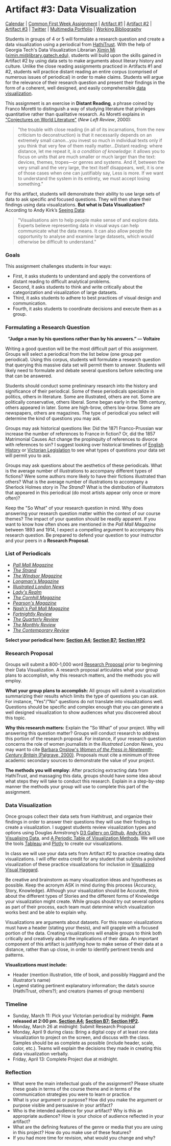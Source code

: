 <link rel="shortcut icon" href="https://kholterhoff.github.io/F17_ENG_1102/favicon.ico" type="image/x-icon">
<link rel="icon" href="https://kholterhoff.github.io/F17_ENG_1102/favicon.ico" type="image/x-icon">

<h1>Artifact #3: Data Visualization</h1>

<a href="https://kholterhoff.github.io/S18_ENG_1102/Victorian_Digital_Humanities">Calendar</a>  |  <a href="https://kholterhoff.github.io/S18_ENG_1102/Common_First_Week_Assignment">Common First Week Assignment</a> | <a href="https://kholterhoff.github.io/S18_ENG_1102/Artifact_1">Artifact #1</a> |  <a href="https://kholterhoff.github.io/S18_ENG_1102/Artifact_2">Artifact #2</a> |  <a href="https://kholterhoff.github.io/S18_ENG_1102/Artifact_3">Artifact #3</a> | <a href="https://kholterhoff.github.io/S18_ENG_1102/Twitter">Twitter</a> | <a href="https://kholterhoff.github.io/S18_ENG_1102/Multimedia_Portfolio">Multimedia Portfolio</a> | <a href="https://kholterhoff.github.io/S18_ENG_1102/Bibliography">Working Bibliography</a>

Students in groups of 4 or 5 will formulate a research question and create a data visualization using a periodical from <a href="https://www.hathitrust.org/">HathiTrust</a>. With the help of Georgia Tech's Data Visualization Librarian <a href="http://libguides.gatech.edu/prf.php?account_id=139382">Ximin Mi</a> (<a href="mailto:ximin.mi@library.gatech.edu">ximin.mi@library.gatech.edu</a>), students will build upon the skills gained in Artifact #2 by using data sets to make arguments about literary history and culture. Unlike the close reading assignments practiced in Artifacts #1 and #2, students will practice distant reading an entire corpus (comprised of numerous issues of periodical) in order to make claims. Students will argue for the relevance of their research question and present their findings in the form of a coherent, well designed, and easily comprehensible <a href="http://libguides.gatech.edu/dataviz/graphs">data visualization</a>.

This assignment is an exercise in **Distant Reading**, a phrase coined by Franco Moretti to distinguish a way of studying literature that privileges quantitative rather than qualitative research. As Moretti explains in <a href="https://newleftreview.org/II/1/franco-moretti-conjectures-on-world-literature">"Conjectures on World Literature"</a> (_New Left Review_, 2000): 

>"the trouble with close reading (in all of its incarnations, from the new criticism to deconstruction) is that it necessarily depends on an extremely small canon...you invest so much in individual texts only if you think that very few of them really matter...Distant reading: where distance, let me repeat it, _is a condition of knowledge_: it allows you to focus on units that are much smaller or much larger than the text: devices, themes, tropes—or genres and systems. And if, between the very small and the very large, the text itself disappears, well, it is one of those cases when one can justifiably say, Less is more. If we want to understand the system in its entirety, we must accept losing something."

For this artifact, students will demonstrate their ability to use large sets of data to ask specific and focused questions. They will then share their findings using data visualizations. **But what is Data Visualization?** According to Andy Kirk’s <a href="http://seeingdata.org/wp-content/uploads/2015/03/what-is-data-visualisation-transcript.pdf">Seeing Data</a>:

>"Visualisations aim to help people make sense of and explore data. Experts believe representing data in visual ways can help communicate what the data means. It can also allow people the opportunity to analyse and examine large datasets, which would otherwise be difficult to understand."


<h3>Goals</h3>

This assignment challenges students in four ways:

* First, it asks students to understand and apply the conventions of distant reading to difficult analytical problems.
* Second, it asks students to think and write critically about the categorization and visualization of large datasets.
* Third, it asks students to adhere to best practices of visual design and communication.
* Fourth, it asks students to coordinate decisions and execute them as a group.


<h3>Formulating a Research Question</h3>

&nbsp;&nbsp;**“Judge a man by his questions rather than by his answers.” ― Voltaire**

Writing a good question will be the most difficult part of this assignment. Groups will select a periodical from the list below (one group per periodical). Using this corpus, students will formulate a research question that querying this massive data set will permit them to answer. Students will likely need to formulate and debate several questions before selecting one that can be answered. 

Students should conduct some preliminary research into the history and significance of their periodical. Some of these periodicals specialize in politics, others in literature. Some are illustrated, others are not. Some are politically conservative, others liberal. Some began early in the 19th century, others appeared in later. Some are high-brow, others low-brow. Some are newspapers, others are magazines. The type of periodical you select will determine the kind of questions you may ask.

Groups may ask historical questions like: Did the 1871 Franco-Prussian war increase the number of references to France in fiction? Or, did the 1857 Matrimonial Causes Act change the propinquity of references to divorce with references to sin? I suggest looking over historical timelines of <a href="http://www.victorianweb.org/history/historytl.html">English History</a> or <a href="http://www.victorianweb.org/history/legistl.html">Victorian Legislation</a> to see what types of questions your data set will permit you to ask. 

Groups may ask questions about the aesthetics of these periodicals. What is the average number of illustrations to accompany different types of fictions? Were some authors more likely to have their fictions illustrated than others? What is the average number of illustrations to accompany a Sherlock Holmes story in _The Strand_? What is the distribution of illustrators that appeared in this periodical (do most artists appear only once or more often)?

Keep the "So What" of your research question in mind. Why does answering your research question matter within the context of our course themes? The impact of your question should be readily apparent. If you want to know how often shoes are mentioned in the _Pall Mall Magazine_ between 1893 and 1914, I expect a compelling argument to accompany this research question. Be prepared to defend your question to your instructor and your peers in a **Research Proposal**. 


<h3>List of Periodicals</h3>

* <a href="https://catalog.hathitrust.org/Record/000600035">_Pall Mall Magazine_</a>
* <a href="https://catalog.hathitrust.org/Record/000642318">_The Strand_</a>
* <a href="https://catalog.hathitrust.org/Record/100615477">_The Windsor Magazine_</a>
* <a href="https://catalog.hathitrust.org/Record/000535554">_Longman's Magazine_</a>
* <a href="https://catalog.hathitrust.org/Record/000520935">_Illustrated London News_</a>
* <a href="https://catalog.hathitrust.org/Record/009368685">_Lady's Realm_</a>
* <a href="https://catalog.hathitrust.org/Record/000522322">_The Cornhill Magazine_</a>
* <a href="https://catalog.hathitrust.org/Record/000495191">_Pearson's Magazine_</a>
* <a href="https://catalog.hathitrust.org/Record/008696269">_Nash's Pall Mall Magazine_</a>
* <a href="https://catalog.hathitrust.org/Record/008882609">_Fortnightly Review_</a>
* <a href="https://catalog.hathitrust.org/Record/000527329">_The Quarterly Review_</a>
* <a href="https://catalog.hathitrust.org/Record/006061853">_The Monthly Review_</a>
* <a href="https://catalog.hathitrust.org/Record/000525129">_The Contemporary Review_</a>

**Select your periodical here: <a href="">Section A4</a>; <a href="">Section B7</a>; <a href="">Section HP2</a>**

<h3>Research Proposal</h3>

Groups will submit a 800-1,000 word <a href="http://www.meaning.ca/archives/archive/art_how_to_write_P_Wong.htm">Research Proposal</a> prior to beginning their Data Visualization. A research proposal articulates what your group plans to accomplish, why this research matters, and the methods you will employ.

**What your group plans to accomplish:** All groups will submit a visualization summarizing their results which limits the type of questions you can ask. For instance, "Yes"/"No" questions do not translate into visualizations well. Questions should be specific and complex enough that you can generate a well designed visualization to show audiences what you discovered about this topic.

**Why this research matters:** Explain the "So What" of your project. Why will answering this question matter? Groups will conduct research to address this portion of the research proposal. For instance, if your research question concerns the role of women journalists in the _Illustrated London News_, you may want to cite <a href="http://www.palgrave.com/us/book/9780333683781">Barbara Onslow's _Women of the Press in Nineteenth-Century Britain_ (Palgrave, 2000)</a>. Proposals must cite a minimum of three academic secondary sources to demonstrate the value of your project.

**The methods you will employ:** After practicing extracting data from HathiTrust, and massaging this data, groups should have some idea about what steps they will take to conduct this research. Explain in a step-by-step manner the methods your group will use to complete this part of the assignment.


<h3>Data Visualization</h3>

Once groups collect their data sets from Hathitrust, and organize their findings in order to answer their questions they will use their findings to create a visualization. I suggest students review visualization types and options using Douglas Armstrong’s <a href="https://github.com/d3/d3/wiki/Gallery">D3 Gallery on Github</a>, <a href="http://www.visualisingdata.com/">Andy Kirk’s Visualising Data</a>, and <a href="http://www.visual-literacy.org/periodic_table/periodic_table.html">A Periodic Table of Visualization Methods</a>. We will use the tools <a href="https://www.tableau.com/">Tableau</a> and <a href="https://plot.ly/">Plotly</a> to create our visualizations.

In class we will use your data sets from Artifact #2 to practice creating data visualizations. I will offer extra credit for any student that submits a polished visualization of these practice visualizations for inclusion in <a href="http://scalar.usc.edu/works/visualizing-visual-haggard/index">Visualizing Visual Haggard</a>.

Be creative and brainstorm as many visualization ideas and hypotheses as possible. Keep the acronym ASK in mind during this process (Accuracy, Story, Knowledge). Although your visualization should be Accurate, think about the different types of Stories and the different forms of Knowledge your visualization might create. While groups should try out several options as part of their process, each team must determine which visualization works best and be able to explain why.

Visualizations are arguments about datasets. For this reason visualizations must have a header (stating your thesis), and will grapple with a focused portion of the data. Creating visualizations will enable groups to think both critically and creatively about the implications of their data. An important component of this artifact is justifying how to make sense of their data at a distance, rather than up close, in order to identify pertinent trends and patterns.


**Visualizations must include:**

* Header (mention illustration, title of book, and possibly Haggard and the illustrator’s name)
* Legend stating pertinent explanatory information; the data’s source (HathiTrust, others?); and creators (names of group members)


<h3>Timeline</h3>

* Sunday, March 11: Pick your Victorian periodical by midnight. **Form released at 2:00 pm. <a href="">Section A4</a>; <a href="">Section B7</a>; <a href="">Section HP2</a>.**
* Monday, March 26 at midnight: Submit Research Proposal
* Monday, April 9 during class: Bring a digital copy of at least one data visualization to project on the screen, and discuss with the class. Samples should be as complete as possible (include header, scale, color, etc.). Teams will explain the decisions they made in creating this data visualization verbally.
* Friday, April 13: Complete Project due at midnight.


<h3>Reflection</h3>

* What were the main intellectual goals of the assignment? Please situate these goals in terms of the course theme and in terms of the communication strategies you were to learn or practice.
* What is your argument or purpose? How did you make the argument or purpose visible and persuasive in your artifact?
* Who is the intended audience for your artifact? Why is this an appropriate audience? How is your choice of audience reflected in your artifact?
* What are the defining features of the genre or media that you are using in this project? How do you make use of these features?
* If you had more time for revision, what would you change and why?
